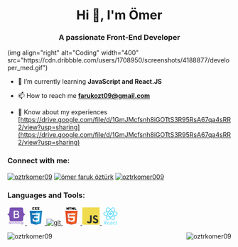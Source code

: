 <h1 align="center">Hi 👋, I'm Ömer</h1>
<h3 align="center">A passionate Front-End Developer</h3>
(img align="right" alt="Coding" width="400" src="https://cdn.dribbble.com/users/1708950/screenshots/4188877/developer_med.gif")



- 🌱 I’m currently learning **JavaScript and React.JS**

- 📫 How to reach me **farukozt09@gmail.com**

- 📄 Know about my experiences [https://drive.google.com/file/d/1GmJMcfsnh8iGOTtS3R95RsA67qa4sRR2/view?usp=sharing](https://drive.google.com/file/d/1GmJMcfsnh8iGOTtS3R95RsA67qa4sRR2/view?usp=sharing)

<h3 align="left">Connect with me:</h3>
<p align="left">
<a href="https://twitter.com/oztrkomer09" target="blank"><img align="center" src="https://raw.githubusercontent.com/rahuldkjain/github-profile-readme-generator/master/src/images/icons/Social/twitter.svg" alt="oztrkomer09" height="30" width="40" /></a>
<a href="https://linkedin.com/in/ömer faruk öztürk" target="blank"><img align="center" src="https://raw.githubusercontent.com/rahuldkjain/github-profile-readme-generator/master/src/images/icons/Social/linked-in-alt.svg" alt="ömer faruk öztürk" height="30" width="40" /></a>
<a href="https://instagram.com/oztrkomer009" target="blank"><img align="center" src="https://raw.githubusercontent.com/rahuldkjain/github-profile-readme-generator/master/src/images/icons/Social/instagram.svg" alt="oztrkomer009" height="30" width="40" /></a>
</p>

<h3 align="left">Languages and Tools:</h3>
<p align="left"> <a href="https://getbootstrap.com" target="_blank" rel="noreferrer"> <img src="https://raw.githubusercontent.com/devicons/devicon/master/icons/bootstrap/bootstrap-plain-wordmark.svg" alt="bootstrap" width="40" height="40"/> </a> <a href="https://www.w3schools.com/css/" target="_blank" rel="noreferrer"> <img src="https://raw.githubusercontent.com/devicons/devicon/master/icons/css3/css3-original-wordmark.svg" alt="css3" width="40" height="40"/> </a> <a href="https://git-scm.com/" target="_blank" rel="noreferrer"> <img src="https://www.vectorlogo.zone/logos/git-scm/git-scm-icon.svg" alt="git" width="40" height="40"/> </a> <a href="https://www.w3.org/html/" target="_blank" rel="noreferrer"> <img src="https://raw.githubusercontent.com/devicons/devicon/master/icons/html5/html5-original-wordmark.svg" alt="html5" width="40" height="40"/> </a> <a href="https://developer.mozilla.org/en-US/docs/Web/JavaScript" target="_blank" rel="noreferrer"> <img src="https://raw.githubusercontent.com/devicons/devicon/master/icons/javascript/javascript-original.svg" alt="javascript" width="40" height="40"/> </a> <a href="https://reactjs.org/" target="_blank" rel="noreferrer"> <img src="https://raw.githubusercontent.com/devicons/devicon/master/icons/react/react-original-wordmark.svg" alt="react" width="40" height="40"/> </a> </p>

<p><img align="left" src="https://github-readme-stats.vercel.app/api/top-langs?username=oztrkomer09&show_icons=true&locale=en&layout=compact" alt="oztrkomer09" /></p>

<p>&nbsp;<img align="right" src="https://github-readme-stats.vercel.app/api?username=oztrkomer09&show_icons=true&locale=en" alt="oztrkomer09" /></p>

